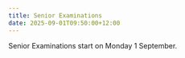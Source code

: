 ```yaml
---
title: Senior Examinations
date: 2025-09-01T09:50:00+12:00
---
```

Senior Examinations start on Monday 1 September.
